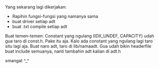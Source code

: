 Yang sekarang lagi dikerjakan:

- Rapihin fungsi-fungsi yang namanya sama
- buat driver setiap adt
- buat .txt compile setiap adt

Buat temen-temen:
Constant yang ngulang (IDX_UNDEF, CAPACITY) udah gua taro di const.h. Pake itu aja. Kalo ada constant yang ngulang lagi taro situ lagi aja.
Buat naro adt, taro di lib/namaadt.
Gua udah bikin headerfile buat include semuanya, nanti tambahin adt kalian di adt.h

smangat ^\_^
